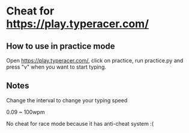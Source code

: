 # Cheat for https://play.typeracer.com/
 
## How to use in practice mode
Open https://play.typeracer.com/, click on practice, run practice.py and press "v" when you want to start typing.

## Notes
Change the interval to change your typing speed

0.09 ~ 100wpm

No cheat for race mode because it has anti-cheat system :(
